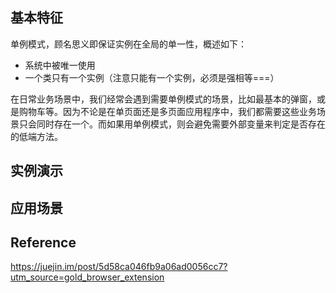 ## 基本特征

单例模式，顾名思义即保证实例在全局的单一性，概述如下：

* 系统中被唯一使用
* 一个类只有一个实例（注意只能有一个实例，必须是强相等===）

在日常业务场景中，我们经常会遇到需要单例模式的场景，比如最基本的弹窗，或是购物车等。因为不论是在单页面还是多页面应用程序中，我们都需要这些业务场景只会同时存在一个。而如果用单例模式，则会避免需要外部变量来判定是否存在的低端方法。

## 实例演示

## 应用场景


## Reference

https://juejin.im/post/5d58ca046fb9a06ad0056cc7?utm_source=gold_browser_extension


